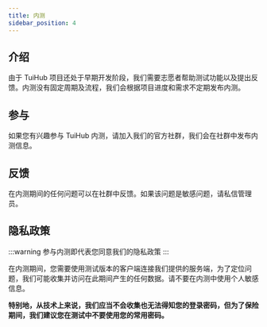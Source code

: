 ```yaml
---
title: 内测
sidebar_position: 4
---
```


## 介绍

由于 TuiHub 项目还处于早期开发阶段，我们需要志愿者帮助测试功能以及提出反馈。内测没有固定周期及流程，我们会根据项目进度和需求不定期发布内测。

## 参与

如果您有兴趣参与 TuiHub 内测，请加入我们的官方社群，我们会在社群中发布内测信息。

## 反馈

在内测期间的任何问题可以在社群中反馈。如果该问题是敏感问题，请私信管理员。

## 隐私政策

:::warning
参与内测即代表您同意我们的隐私政策
:::

在内测期间，您需要使用测试版本的客户端连接我们提供的服务端，为了定位问题，我们可能收集并访问在此期间产生的任何数据。请不要在内测中使用个人敏感信息。

**特别地，从技术上来说，我们应当不会收集也无法得知您的登录密码，但为了保险期间，我们建议您在测试中不要使用您的常用密码。**
